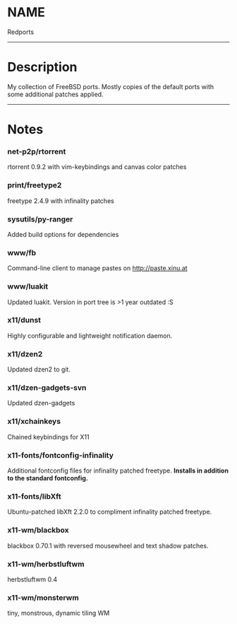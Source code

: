 # NAME
Redports

* * *

# Description
My collection of FreeBSD ports. Mostly copies of the default ports with some additional patches applied.

* * *

# Notes

### net-p2p/rtorrent
rtorrent 0.9.2 with vim-keybindings and canvas color patches

### print/freetype2
freetype 2.4.9 with infinality patches

### sysutils/py-ranger
Added build options for dependencies

### www/fb
Command-line client to manage pastes on http://paste.xinu.at

### www/luakit
Updated luakit. Version in port tree is >1 year outdated :S

### x11/dunst
Highly configurable and lightweight notification daemon.

### x11/dzen2
Updated dzen2 to git.

### x11/dzen-gadgets-svn
Updated dzen-gadgets

### x11/xchainkeys
Chained keybindings for X11

### x11-fonts/fontconfig-infinality
Additional fontconfig files for infinality patched freetype. **Installs in addition to the standard fontconfig.**

### x11-fonts/libXft
Ubuntu-patched libXft 2.2.0 to compliment infinality patched freetype.

### x11-wm/blackbox
blackbox 0.70.1 with reversed mousewheel and text shadow patches.

### x11-wm/herbstluftwm
herbstluftwm 0.4

### x11-wm/monsterwm
tiny, monstrous, dynamic tiling WM
